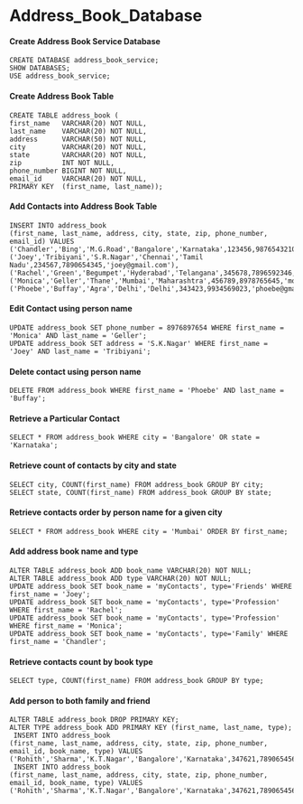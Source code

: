 # Address_Book_Database

#### Create Address Book Service Database
```
CREATE DATABASE address_book_service;
SHOW DATABASES;
USE address_book_service;
```
#### Create Address Book Table
```
CREATE TABLE address_book (
first_name   VARCHAR(20) NOT NULL,
last_name    VARCHAR(20) NOT NULL,
address      VARCHAR(50) NOT NULL,
city         VARCHAR(20) NOT NULL,
state        VARCHAR(20) NOT NULL,
zip          INT NOT NULL,
phone_number BIGINT NOT NULL,
email_id     VARCHAR(20) NOT NULL,
PRIMARY KEY  (first_name, last_name));
```
#### Add Contacts into Address Book Table
```
INSERT INTO address_book 
(first_name, last_name, address, city, state, zip, phone_number, email_id) VALUES
('Chandler','Bing','M.G.Road','Bangalore','Karnataka',123456,9876543210,'chandler@gmail.com'),
('Joey','Tribiyani','S.R.Nagar','Chennai','Tamil Nadu',234567,7890654345,'joey@gmail.com'),
('Rachel','Green','Begumpet','Hyderabad','Telangana',345678,7896592346,'rachel@gmail.com'),
('Monica','Geller','Thane','Mumbai','Maharashtra',456789,8978765645,'monica@gmail.com'),
('Phoebe','Buffay','Agra','Delhi','Delhi',343423,9934569023,'phoebe@gmail.com');
```

#### Edit Contact using person name
```
UPDATE address_book SET phone_number = 8976897654 WHERE first_name = 'Monica' AND last_name = 'Geller';
UPDATE address_book SET address = 'S.K.Nagar' WHERE first_name = 'Joey' AND last_name = 'Tribiyani';
```

#### Delete contact using person name
```
DELETE FROM address_book WHERE first_name = 'Phoebe' AND last_name = 'Buffay';
```

#### Retrieve a Particular Contact
```
SELECT * FROM address_book WHERE city = 'Bangalore' OR state = 'Karnataka';
```

#### Retrieve count of contacts by city and state
```
SELECT city, COUNT(first_name) FROM address_book GROUP BY city;
SELECT state, COUNT(first_name) FROM address_book GROUP BY state;
```

#### Retrieve contacts order by person name for a given city
```
SELECT * FROM address_book WHERE city = 'Mumbai' ORDER BY first_name;
```

#### Add address book name and type
```
ALTER TABLE address_book ADD book_name VARCHAR(20) NOT NULL;
ALTER TABLE address_book ADD type VARCHAR(20) NOT NULL;
UPDATE address_book SET book_name = 'myContacts', type='Friends' WHERE first_name = 'Joey';
UPDATE address_book SET book_name = 'myContacts', type='Profession' WHERE first_name = 'Rachel';
UPDATE address_book SET book_name = 'myContacts', type='Profession' WHERE first_name = 'Monica';
UPDATE address_book SET book_name = 'myContacts', type='Family' WHERE first_name = 'Chandler';
```

#### Retrieve contacts count by book type
```
SELECT type, COUNT(first_name) FROM address_book GROUP BY type;
```

#### Add person to both family and friend
```
ALTER TABLE address_book DROP PRIMARY KEY;
ALTER TYPE address_book ADD PRIMARY KEY (first_name, last_name, type);
 INSERT INTO address_book 
(first_name, last_name, address, city, state, zip, phone_number, email_id, book_name, type) VALUES 
('Rohith','Sharma','K.T.Nagar','Bangalore','Karnataka',347621,7890654567,'rohith@gmail.com','myContacts','Friends');
 INSERT INTO address_book 
(first_name, last_name, address, city, state, zip, phone_number, email_id, book_name, type) VALUES 
('Rohith','Sharma','K.T.Nagar','Bangalore','Karnataka',347621,7890654567,'rohith@gmail.com','myContacts','Family');
```

